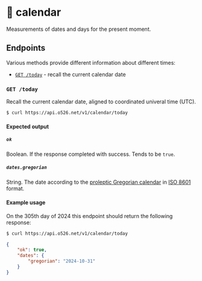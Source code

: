 # 📆 calendar

Measurements of dates and days for the present moment.

## Endpoints

Various methods provide different information about different times:

- [`GET /today`](#get-today) - recall the current calendar date

### `GET /today`

Recall the current calendar date, aligned to coordinated univeral time (UTC).

```sh
$ curl https://api.o526.net/v1/calendar/today
```

#### Expected output

##### `ok`

Boolean. If the response completed with success. Tends to be `true`.

##### `dates.gregorian`

String. The date according to the [proleptic Gregorian calendar][gregorian] in
[ISO 8601][8601] format.

#### Example usage

On the 305th day of 2024 this endpoint should return the following response:

```sh
$ curl https://api.o526.net/v1/calendar/today
```

```json
{
    "ok": true,
    "dates": {
        "gregorian": "2024-10-31"
    }
}
```

[8601]: https://en.wikipedia.org/wiki/ISO_8601
[gregorian]: https://en.wikipedia.org/wiki/Proleptic_Gregorian_calendar
